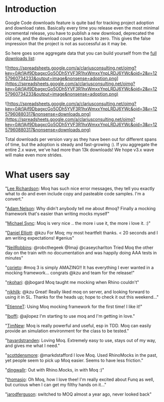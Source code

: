# Introduction #
Google Code downloads feature is quite bad for tracking project adoption and download rates. Basically every time you release even the most minimal incremental release, you have to publish a new download, deprecated the old one, and the download count goes back to zero. This gives the false impression that the project is not as successful as it may be.

So here goes some aggregate data that you can build yourself from the [full downloads list](http://code.google.com/p/moq/downloads/list?can=1):

![https://spreadsheets.google.com/a/clariusconsulting.net/oimg?key=0At1Ajf9DbagxcGo5ODh5YVF3R1hxWmxxYnpLRDJ6YWc&oid=2&v=1257960734233&output=image&nonsense=adoption.png](https://spreadsheets.google.com/a/clariusconsulting.net/oimg?key=0At1Ajf9DbagxcGo5ODh5YVF3R1hxWmxxYnpLRDJ6YWc&oid=2&v=1257960734233&output=image&nonsense=adoption.png)

![https://spreadsheets.google.com/a/clariusconsulting.net/oimg?key=0At1Ajf9DbagxcGo5ODh5YVF3R1hxWmxxYnpLRDJ6YWc&oid=3&v=1257960880317&nonsense=downloads.png](https://spreadsheets.google.com/a/clariusconsulting.net/oimg?key=0At1Ajf9DbagxcGo5ODh5YVF3R1hxWmxxYnpLRDJ6YWc&oid=3&v=1257960880317&nonsense=downloads.png)

Total downloads per version vary as they have been out for different spans of time, but the adoption is steady and fast-growing :). If you aggregate the entire 2.x wave, we've had more than 13k downloads! We hope v3.x wave will make even more strides.

# What users say #

"[Lee Richardson](http://twitter.com/lprichar/statuses/8543942600): Moq has such nice error messages, they tell you exactly what to do and even include copy and pasteable code samples. I'm a convert."

"[Adam Nelson](http://twitter.com/adamjnelson/statuses/5511652081): Why didn't anybody tell me about #moq? Finally a mocking framework that's easier than writing mocks myself"

"[Michael Sync](http://twitter.com/michaelsync/statuses/5384966739): Moq is very nice .. the more i use it, the more i love it. :)"

"[Daniel Elliott](http://twitter.com/agileguy/statuses/2080807004): @kzu For Moq; my most heartfelt thanks. < 20 seconds and I am writing expectations! #genius"

"[NeilRobbins](http://twitter.com/NeilRobbins/statuses/1532901527): @robcthegeek @Imaji @caseycharlton Tried Moq the other day on the train with no documentation and was happily doing AAA tests in minutes"

"[cprieto](http://twitter.com/cprieto/statuses/1352165322): #moq 3 is simply AMAZING!! It has everything I ever wanted in a mocking framework... congrats @kzu and team for the release!"

"[nkohari](http://twitter.com/nkohari/statuses/1288650267): @jbogard Moq taught me mocking when Rhino couldn't"

"[nikhilk](http://twitter.com/nikhilk/statuses/1287389023): @kzu Great! Really liked moq on server, and looking forward to using it in SL. Thanks for the heads up; hope to check it out this weekend..."

"[EtienneT](http://twitter.com/EtienneT/statuses/1284448929): Using Moq mocking framework for the first time! I like it!"

"[lboffi](http://twitter.com/lboffi/statuses/1258968723): @ajlopez I'm starting to use moq and I'm getting in love."

"[TimNew](http://twitter.com/TimNew/statuses/1304691509): Moq is really powerful and useful, esp in TDD. Moq can easily provide an simulation environment for the class to be tested."

"[havardstranden](http://twitter.com/havardstranden/statuses/1302655024): Loving Moq. Extremely easy to use, stays out of my way, and gives me what I need."

"[scottdensmore](http://twitter.com/scottdensmore/statuses/1243355029): @markdstafford I love Moq. Used RhinoMocks in the past, yet people seem to pick up Moq easier. Seems to have less friction."

"[dingwallr](http://twitter.com/dingwallr/statuses/1242069546): Out with Rhino.Mocks, in with Moq :)"

"[thomasjo](http://twitter.com/thomasjo/statuses/1231214270): Oh Moq, how I love thee! I'm really excited about Funq as well, but curious when I can get my filthy hands on it..."

"[jarodferguson](http://twitter.com/jarodferguson/statuses/1227620443): switched to MOQ almost a year ago, never looked back"